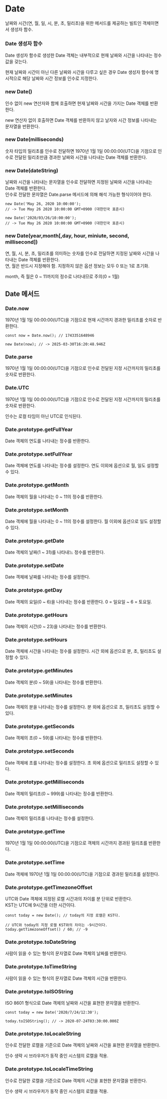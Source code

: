 # Date

날짜와 시간(연, 월, 일, 시, 분, 초, 밀리초)을 위한 메서드를 제공하는 빌트인 객체이면서 생성자 함수.

### Date 생성자 함수

Date 생성자 함수로 생성한 Date 객체는 내부적으로 현재 날짜와 시간을 나타내는 정수값을 갖는다.

현재 날짜와 시간이 아닌 다른 날짜와 시간을 다루고 싶은 경우 Date 생성자 함수에 명시적으로 해당 날짜와 시간 정보를 인수로 지정한다.

### new Date()

인수 없이 new 연산자와 함께 호출하면 현재 날짜와 시간을 가지는 Date 객체를 반환한다.

new 연산자 없이 호출하면 Date 객체를 반환하지 않고 날자와 시간 정보를 나타내는 문자열을 반환한다.

### new Date(milliseconds)

숫자 타입의 밀리초를 인수로 전달하면 1970년 1월 1일 00:00:00(UTC)을 기점으로 인수로 전달된 밀리초만큼 경과한 날짜와 시간을 나타내는 Date 객체를 반환한다.

### new Date(dateString)

날짜와 시간을 나타내는 문자열을 인수로 전달하면 지정된 날짜와 시간을 나타내는 Date 객체를 반환한다.
<br>인수로 전달한 문자열은 Date.parse 메서드에 의해 해석 가능한 형식이어야 한다.

```
new Date('May 26, 2020 10:00:00');
// -> Tue May 26 2020 10:00:00 GMT+0900 (대한민국 표준시)

new Date('2020/03/26/10:00:00');
// -> Tue May 26 2020 10:00:00 GMT+0900 (대한민국 표준시)
```

### new Date(year,month[,day, hour, miniute, second, millisecond])

연, 월, 시, 분, 초, 밀리초를 의미하는 숫자를 인수로 전달하면 지정된 날짜와 시간을 나타내는 Date 객체를 반환한다.
<br>연, 월은 반드시 지정해야 함. 지정하지 않은 옵션 정보는 모두 0 또는 1로 초기화.

month, 즉 월은 0 ~ 11까지의 정수로 나타내므로 주의(0 = 1월)

## Date 메서드

### Date.now

1970년 1월 1일 00:00:00(UTC)을 기점으로 현재 시간까지 경과한 밀리초를 숫자로 반환한다.

```
const now = Date.now(); // 1743351648946

new Date(now); // -> 2025-03-30T16:20:48.946Z
```

### Date.parse

1970년 1월 1일 00:00:00(UTC)을 기점으로 인수로 전달된 지정 시간까지의 밀리초를 숫자로 반환한다.

### Date.UTC

1970년 1월 1일 00:00:00(UTC)을 기점으로 인수로 전달된 지정 시간까지의 밀리초를 숫자로 반환한다.

인수는 로컬 타임이 아닌 UTC로 인식된다.

### Date.prototype.getFullYear

Date 객체의 연도를 나타내는 정수를 반환한다.

### Date.prototype.setFullYear

Date 객체에 연도를 나타내는 정수를 설정한다. 연도 이외에 옵션으로 월, 일도 설정할 수 있다.

### Date.prototype.getMonth

Date 객체의 월을 나타내는 0 ~ 11의 정수를 반환한다.

### Date.prototype.setMonth

Date 객체에 월을 나타내는 0 ~ 11의 정수를 설정한다. 월 이외에 옵션으로 일도 설정할 수 있다.

### Date.prototype.getDate

Date 객체의 날짜(1 ~ 31)를 나타내느 정수를 반환한다.

### Date.prototype.setDate

Date 객체에 날짜를 나타내는 정수를 설정한다.

### Date.prototype.getDay

Date 객체의 요일(0 ~ 6)을 나타내는 정수를 반환한다. 0 = 일요일 ~ 6 = 토요일.

### Date.prototype.getHours

Date 객체의 시간(0 ~ 23)을 나타내는 정수를 반환한다.

### Date.prototype.setHours

Date 객체에 시간을 나타내는 정수를 설정한다. 시간 외에 옵션으로 분, 초, 밀리초도 설정할 수 있다.

### Date.prototype.getMinutes

Date 객체의 분(0 ~ 59)을 나타내는 정수를 반환한다.

### Date.prototype.setMinutes

Date 객체의 분을 나타내는 정수를 설정한다. 분 외에 옵션으로 초, 밀리초도 설정할 수 있다.

### Date.prototype.getSeconds

Date 객체의 초(0 ~ 59)를 나타내는 정수를 반환한다.

### Date.prototype.setSeconds

Date 객체에 초를 나타내는 정수를 설정한다. 초 외에 옵션으로 밀리초도 설정할 수 있다.

### Date.prototype.getMilliseconds

Date 객체의 밀리초(0 ~ 999)를 나타내는 정수를 반환한다.

### Date.prototype.setMilliseconds

Date 객체의 밀리초를 나타내는 정수를 설정한다.

### Date.prototype.getTime

1970년 1월 1일 00:00:00(UTC)을 기점으로 객체의 시간까지 경과된 밀리초를 반환한다.

### Date.prototype.setTime

Date 객체에 1970년 1월 1일 00:00:00(UTC)을 기점으로 경과된 밀리초를 설정한다.

### Date.prototype.getTimezoneOffset

UTC와 Date 객체에 지정된 로캘 시간과의 차이를 분 단위로 반환한다.
<br>KST는 UTC에 9시간을 더한 시간이다.

```
const today = new Date(); // today의 지정 로캘은 KST다.

// UTC와 today의 지정 로캘 KST와의 차이는 -9시간이다.
today.getTimezoneOffset() / 60; // -9
```

### Date.prototype.toDateString

사람이 읽을 수 있는 형식의 문자열로 Date 객체의 날짜를 반환한다.

### Date.prototype.toTimeString

사람이 읽을 수 있는 형식의 문자열로 Date 객체의 시간을 반환한다.

### Date.prototype.toISOString

ISO 8601 형식으로 Date 객체의 날짜와 시간을 표현한 문자열을 반환한다.

```
const today = new Date('2020/7/24/12:30');

today.toISOString(); // -> 2020-07-24T03:30:00.000Z
```

### Date.prototype.toLocaleString

인수로 전달한 로캘을 기준으로 Date 객체의 날짜와 시간을 표현한 문자열을 반환한다.

인수 생략 시 브라우저가 동작 중인 시스템의 로캘을 적용.

### Date.prototype.toLocaleTimeString

인수로 전달한 로캘을 기준으로 Date 객체의 시간을 표현한 문자열을 반환한다.

인수 생략 시 브라우저가 동작 중인 시스템의 로캘을 적용.
